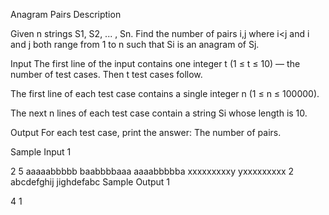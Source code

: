 Anagram Pairs 
Description

Given n strings S1, S2, ... , Sn. Find the number of pairs i,j where i<j and i and j both range from 1 to n such that Si is an anagram of Sj.


Input
The first line of the input contains one integer t (1 ≤ t ≤ 10) — the number of test cases. Then t test cases follow.

The first line of each test case contains a single integer n (1 ≤ n ≤ 100000).

The next n lines of each test case contain a string Si whose length is 10.


Output
For each test case, print the answer: The number of pairs.


Sample Input 1 

2
5
aaaaabbbbb
baabbbbaaa
aaaabbbbba
xxxxxxxxxy
yxxxxxxxxx
2
abcdefghij
jighdefabc
Sample Output 1

4
1